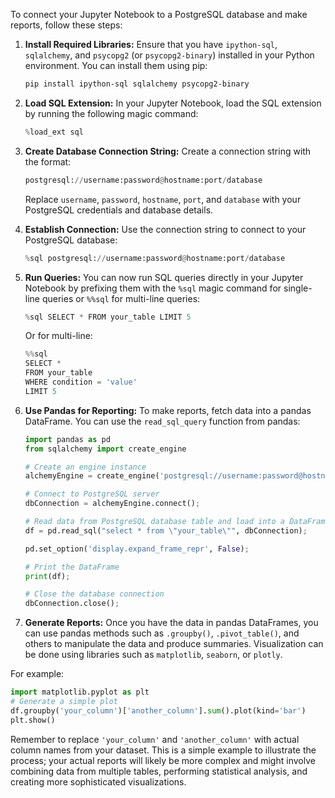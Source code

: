 To connect your Jupyter Notebook to a PostgreSQL database and make reports, follow these steps:

1. **Install Required Libraries:**
   Ensure that you have `ipython-sql`, `sqlalchemy`, and `psycopg2` (or `psycopg2-binary`) installed in your Python environment. You can install them using pip:

   ```sh
   pip install ipython-sql sqlalchemy psycopg2-binary
   ```

2. **Load SQL Extension:**
   In your Jupyter Notebook, load the SQL extension by running the following magic command:

   ```python
   %load_ext sql
   ```

3. **Create Database Connection String:**
   Create a connection string with the format:

   ```python
   postgresql://username:password@hostname:port/database
   ```

   Replace `username`, `password`, `hostname`, `port`, and `database` with your PostgreSQL credentials and database details.

4. **Establish Connection:**
   Use the connection string to connect to your PostgreSQL database:

   ```python
   %sql postgresql://username:password@hostname:port/database
   ```

5. **Run Queries:**
   You can now run SQL queries directly in your Jupyter Notebook by prefixing them with the `%sql` magic command for single-line queries or `%%sql` for multi-line queries:

   ```python
   %sql SELECT * FROM your_table LIMIT 5
   ```

   Or for multi-line:

   ```python
   %%sql
   SELECT *
   FROM your_table
   WHERE condition = 'value'
   LIMIT 5
   ```

6. **Use Pandas for Reporting:**
   To make reports, fetch data into a pandas DataFrame. You can use the `read_sql_query` function from pandas:

   ```python
   import pandas as pd
   from sqlalchemy import create_engine

   # Create an engine instance
   alchemyEngine = create_engine('postgresql://username:password@hostname:port/database', pool_recycle=3600);

   # Connect to PostgreSQL server
   dbConnection = alchemyEngine.connect();

   # Read data from PostgreSQL database table and load into a DataFrame instance
   df = pd.read_sql("select * from \"your_table\"", dbConnection);

   pd.set_option('display.expand_frame_repr', False);

   # Print the DataFrame
   print(df);

   # Close the database connection
   dbConnection.close();
   ```

7. **Generate Reports:**
   Once you have the data in pandas DataFrames, you can use pandas methods such as `.groupby()`, `.pivot_table()`, and others to manipulate the data and produce summaries. Visualization can be done using libraries such as `matplotlib`, `seaborn`, or `plotly`.

For example:

```python
import matplotlib.pyplot as plt
# Generate a simple plot
df.groupby('your_column')['another_column'].sum().plot(kind='bar')
plt.show()
```

Remember to replace `'your_column'` and `'another_column'` with actual column names from your dataset. This is a simple example to illustrate the process; your actual reports will likely be more complex and might involve combining data from multiple tables, performing statistical analysis, and creating more sophisticated visualizations.